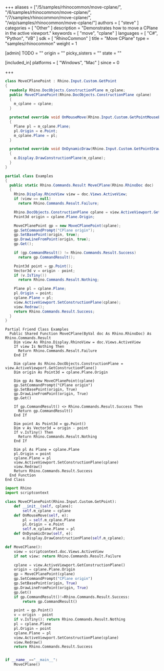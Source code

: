 +++
aliases = ["/5/samples/rhinocommon/move-cplane/", "/6/samples/rhinocommon/move-cplane/", "/7/samples/rhinocommon/move-cplane/", "/wip/samples/rhinocommon/move-cplane/"]
authors = [ "steve" ]
categories = [ "Other" ]
description = "Demonstrates how to move a CPlane in the active viewport."
keywords = [ "move", "cplane" ]
languages = [ "C#", "Python", "VB" ]
sdk = [ "RhinoCommon" ]
title = "Move CPlane"
type = "samples/rhinocommon"
weight = 1

[admin]
TODO = ""
origin = ""
picky_sisters = ""
state = ""

[included_in]
platforms = [ "Windows", "Mac" ]
since = 0

+++

<div class="codetab-content" id="cs">

```cs
class MoveCPlanePoint : Rhino.Input.Custom.GetPoint
{
  readonly Rhino.DocObjects.ConstructionPlane m_cplane;
  public MoveCPlanePoint(Rhino.DocObjects.ConstructionPlane cplane)
  {
    m_cplane = cplane;
  }

  protected override void OnMouseMove(Rhino.Input.Custom.GetPointMouseEventArgs e)
  {
    Plane pl = m_cplane.Plane;
    pl.Origin = e.Point;
    m_cplane.Plane = pl;
  }

  protected override void OnDynamicDraw(Rhino.Input.Custom.GetPointDrawEventArgs e)
  {
    e.Display.DrawConstructionPlane(m_cplane);
  }
}

partial class Examples
{
  public static Rhino.Commands.Result MoveCPlane(Rhino.RhinoDoc doc)
  {
    Rhino.Display.RhinoView view = doc.Views.ActiveView;
    if (view == null)
      return Rhino.Commands.Result.Failure;

    Rhino.DocObjects.ConstructionPlane cplane = view.ActiveViewport.GetConstructionPlane();
    Point3d origin = cplane.Plane.Origin;

    MoveCPlanePoint gp = new MoveCPlanePoint(cplane);
    gp.SetCommandPrompt("CPlane origin");
    gp.SetBasePoint(origin, true);
    gp.DrawLineFromPoint(origin, true);
    gp.Get();

    if (gp.CommandResult() != Rhino.Commands.Result.Success)
      return gp.CommandResult();

    Point3d point = gp.Point();
    Vector3d v = origin - point;
    if (v.IsTiny())
      return Rhino.Commands.Result.Nothing;

    Plane pl = cplane.Plane;
    pl.Origin = point;
    cplane.Plane = pl;
    view.ActiveViewport.SetConstructionPlane(cplane);
    view.Redraw();
    return Rhino.Commands.Result.Success;
  }
}
```

</div>


<div class="codetab-content" id="vb">

```vbnet
Partial Friend Class Examples
  Public Shared Function MoveCPlane(ByVal doc As Rhino.RhinoDoc) As Rhino.Commands.Result
	Dim view As Rhino.Display.RhinoView = doc.Views.ActiveView
	If view Is Nothing Then
	  Return Rhino.Commands.Result.Failure
	End If

	Dim cplane As Rhino.DocObjects.ConstructionPlane = view.ActiveViewport.GetConstructionPlane()
	Dim origin As Point3d = cplane.Plane.Origin

	Dim gp As New MoveCPlanePoint(cplane)
	gp.SetCommandPrompt("CPlane origin")
	gp.SetBasePoint(origin, True)
	gp.DrawLineFromPoint(origin, True)
	gp.Get()

	If gp.CommandResult() <> Rhino.Commands.Result.Success Then
	  Return gp.CommandResult()
	End If

	Dim point As Point3d = gp.Point()
	Dim v As Vector3d = origin - point
	If v.IsTiny() Then
	  Return Rhino.Commands.Result.Nothing
	End If

	Dim pl As Plane = cplane.Plane
	pl.Origin = point
	cplane.Plane = pl
	view.ActiveViewport.SetConstructionPlane(cplane)
	view.Redraw()
	Return Rhino.Commands.Result.Success
  End Function
End Class
```

</div>


<div class="codetab-content" id="py">

```python
import Rhino
import scriptcontext

class MoveCPlanePoint(Rhino.Input.Custom.GetPoint):
    def __init__(self, cplane):
        self.m_cplane = cplane
    def OnMouseMove(self, e):
        pl = self.m_cplane.Plane
        pl.Origin = e.Point
        self.m_cplane.Plane = pl
    def OnDynamicDraw(self, e):
        e.Display.DrawConstructionPlane(self.m_cplane);

def MoveCPlane():
    view = scriptcontext.doc.Views.ActiveView
    if not view: return Rhino.Commands.Result.Failure

    cplane = view.ActiveViewport.GetConstructionPlane()
    origin = cplane.Plane.Origin
    gp = MoveCPlanePoint(cplane)
    gp.SetCommandPrompt("CPlane origin")
    gp.SetBasePoint(origin, True)
    gp.DrawLineFromPoint(origin, True)
    gp.Get()
    if gp.CommandResult()!=Rhino.Commands.Result.Success:
        return gp.CommandResult()

    point = gp.Point()
    v = origin - point
    if v.IsTiny(): return Rhino.Commands.Result.Nothing
    pl = cplane.Plane
    pl.Origin = point
    cplane.Plane = pl
    view.ActiveViewport.SetConstructionPlane(cplane)
    view.Redraw()
    return Rhino.Commands.Result.Success


if __name__=="__main__":
    MoveCPlane()
```

</div>

